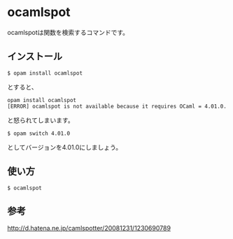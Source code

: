 # ocamlspot

ocamlspotは関数を検索するコマンドです。

## インストール

	$ opam install ocamlspot

とすると、

	opam install ocamlspot
	[ERROR] ocamlspot is not available because it requires OCaml = 4.01.0.

と怒られてしまいます。

	$ opam switch 4.01.0

としてバージョンを4.01.0にしましょう。

## 使い方

	$ ocamlspot

## 参考

http://d.hatena.ne.jp/camlspotter/20081231/1230690789
